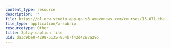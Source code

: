 ```yaml
---
content_type: resource
description: ''
file: https://ol-ocw-studio-app-qa.s3.amazonaws.com/courses/15-071-the-analytics-edge-spring-2017/da3d9be042985135854bf42d4287a296_IZ0qGEZkTIw.vtt
file_type: application/x-subrip
resourcetype: Other
title: 3play caption file
uid: da3d9be0-4298-5135-854b-f42d4287a296
---
```

